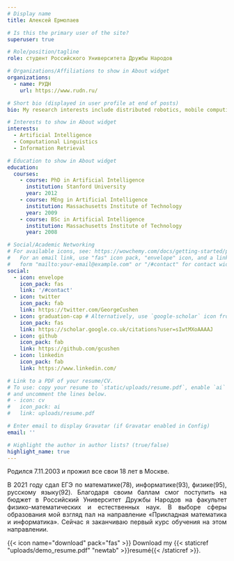```yaml
---
# Display name
title: Алексей Ермолаев

# Is this the primary user of the site?
superuser: true

# Role/position/tagline
role: студент Российского Университета Дружбы Народов

# Organizations/Affiliations to show in About widget
organizations:
  - name: РУДН
    url: https://www.rudn.ru/

# Short bio (displayed in user profile at end of posts)
bio: My research interests include distributed robotics, mobile computing and programmable matter.

# Interests to show in About widget
interests:
  - Artificial Intelligence
  - Computational Linguistics
  - Information Retrieval

# Education to show in About widget
education:
  courses:
    - course: PhD in Artificial Intelligence
      institution: Stanford University
      year: 2012
    - course: MEng in Artificial Intelligence
      institution: Massachusetts Institute of Technology
      year: 2009
    - course: BSc in Artificial Intelligence
      institution: Massachusetts Institute of Technology
      year: 2008

# Social/Academic Networking
# For available icons, see: https://wowchemy.com/docs/getting-started/page-builder/#icons
#   For an email link, use "fas" icon pack, "envelope" icon, and a link in the
#   form "mailto:your-email@example.com" or "/#contact" for contact widget.
social:
  - icon: envelope
    icon_pack: fas
    link: '/#contact'
  - icon: twitter
    icon_pack: fab
    link: https://twitter.com/GeorgeCushen
  - icon: graduation-cap # Alternatively, use `google-scholar` icon from `ai` icon pack
    icon_pack: fas
    link: https://scholar.google.co.uk/citations?user=sIwtMXoAAAAJ
  - icon: github
    icon_pack: fab
    link: https://github.com/gcushen
  - icon: linkedin
    icon_pack: fab
    link: https://www.linkedin.com/

# Link to a PDF of your resume/CV.
# To use: copy your resume to `static/uploads/resume.pdf`, enable `ai` icons in `params.toml`,
# and uncomment the lines below.
# - icon: cv
#   icon_pack: ai
#   link: uploads/resume.pdf

# Enter email to display Gravatar (if Gravatar enabled in Config)
email: ''

# Highlight the author in author lists? (true/false)
highlight_name: true
---
```


Родился 7.11.2003 и прожил все свои 18 лет в Москве.

<div style="text-align: justify">В 2021 году сдал ЕГЭ по математике(78), информатике(93), физике(95), русскому языку(92).  Благодаря своим баллам смог поступить на бюджет в Российский Университет Дружбы Народов на факультет физико-математических и естественных наук. В выборе сферы образования мой взгляд пал на направление «Прикладная математика и информатика». Сейчас я заканчиваю первый курс обучения на этом направлении. </div>

{{< icon name="download" pack="fas" >}} Download my {{< staticref "uploads/demo_resume.pdf" "newtab" >}}resumé{{< /staticref >}}.
